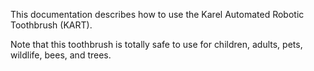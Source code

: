 This documentation describes how to use the Karel Automated Robotic Toothbrush (KART).

Note that this toothbrush is totally safe to use for children, adults, pets, wildlife, bees, and trees.

